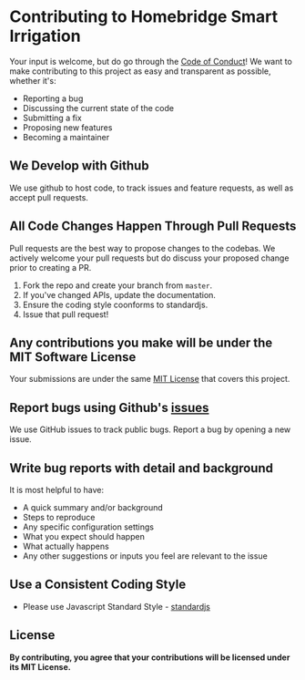 # Contributing to Homebridge Smart Irrigation
Your input is welcome, but do go through the [Code of Conduct](https://github.com/MTry/homebridge-smart-irrigation/blob/master/CODE_OF_CONDUCT.md)! We want to make contributing to this project as easy and transparent as possible, whether it's:

- Reporting a bug
- Discussing the current state of the code
- Submitting a fix
- Proposing new features
- Becoming a maintainer

## We Develop with Github
We use github to host code, to track issues and feature requests, as well as accept pull requests.

## All Code Changes Happen Through Pull Requests
Pull requests are the best way to propose changes to the codebas. We actively welcome your pull requests but do discuss your proposed change prior to creating a PR.

1. Fork the repo and create your branch from `master`.
2. If you've changed APIs, update the documentation.
3. Ensure the coding style coonforms to standardjs.
4. Issue that pull request!

## Any contributions you make will be under the MIT Software License
Your submissions are under the same [MIT License](https://github.com/MTry/homebridge-smart-irrigation/blob/master/LICENSE) that covers this project.

## Report bugs using Github's [issues](https://github.com/MTry/homebridge-smart-irrigation/issues)
We use GitHub issues to track public bugs. Report a bug by opening a new issue.

## Write bug reports with detail and background

It is most helpful to have:

- A quick summary and/or background
- Steps to reproduce
- Any specific configuration settings
- What you expect should happen
- What actually happens
- Any other suggestions or inputs you feel are relevant to the issue

## Use a Consistent Coding Style

* Please use Javascript Standard Style - [standardjs](https://standardjs.com)

## License
**By contributing, you agree that your contributions will be licensed under its MIT License.**
